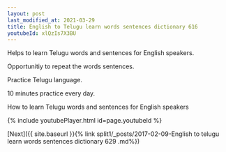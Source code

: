 ```yaml
---
layout: post
last_modified_at: 2021-03-29
title: English to Telugu learn words sentences dictionary 616 
youtubeId: xlQzIs7X3BU
---
```

 
 
Helps to learn Telugu words and sentences for English speakers.

Opportunitiy to repeat the words sentences. 

Practice Telugu language. 
 
10 minutes practice every day. 
 
How to learn Telugu words and sentences for English speakers 
 
{% include youtubePlayer.html id=page.youtubeId %}
 
 
[Next]({{ site.baseurl }}{% link  split1/_posts/2017-02-09-English to telugu learn words sentences dictionary 629 .md%})
 
